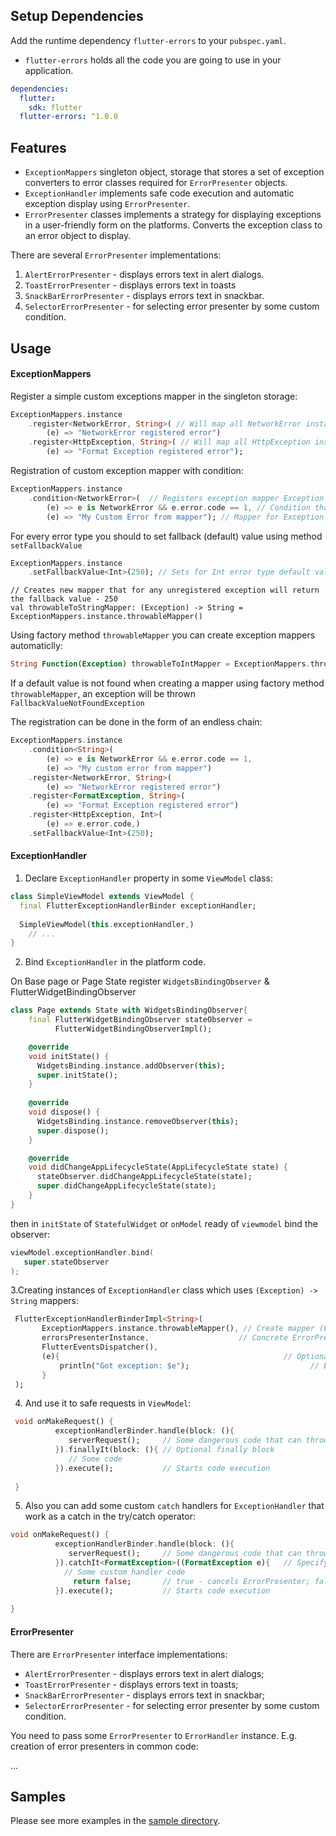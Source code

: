 ## Setup Dependencies

Add the runtime dependency `flutter-errors` to your `pubspec.yaml`.

- `flutter-errors` holds all the code you are going to use in your application.

```yaml
dependencies:
  flutter:
    sdk: flutter
  flutter-errors: ^1.0.0
```
## Features

  - `ExceptionMappers` singleton object, storage that stores a set of exception converters to error classes required for `ErrorPresenter` objects.
  - `ExceptionHandler` implements safe code execution and automatic exception display using `ErrorPresenter`.
  - `ErrorPresenter` classes implements a strategy for displaying exceptions in a user-friendly form on the platforms. Converts the exception class to an error object to display.

There are several `ErrorPresenter` implementations:

   1. `AlertErrorPresenter` - displays errors text in alert dialogs.
   2. `ToastErrorPresenter` - displays errors text in toasts
   3. `SnackBarErrorPresenter` - displays errors text in snackbar.
   4. `SelectorErrorPresenter` - for selecting error presenter by some custom condition.

## Usage

#### ExceptionMappers

Register a simple custom exceptions mapper in the singleton storage:

```dart
ExceptionMappers.instance
    .register<NetworkError, String>( // Will map all NetworkError instances to String
        (e) => "NetworkError registered error")
    .register<HttpException, String>( // Will map all HttpException instances to String
        (e) => "Format Exception registered error");
```

Registration of custom exception mapper with condition:


```dart
ExceptionMappers.instance
    .condition<NetworkError>(  // Registers exception mapper Exception -> String
        (e) => e is NetworkError && e.error.code == 1, // Condition that maps Exception -> Boolean
        (e) => "My Custom Error from mapper"); // Mapper for Exception that matches to the condition
```

For every error type you should to set fallback (default) value using method `setFallbackValue`

```dart
ExceptionMappers.instance
    .setFallbackValue<Int>(250); // Sets for Int error type default value as 250
```

```
// Creates new mapper that for any unregistered exception will return the fallback value - 250
val throwableToStringMapper: (Exception) -> String = ExceptionMappers.instance.throwableMapper()
```

Using factory method `throwableMapper` you can create exception mappers automaticlly:

```dart
String Function(Exception) throwableToIntMapper = ExceptionMappers.throwableMapper();
```

If a default value is not found when creating a mapper using factory method `throwableMapper`, an exception will be thrown `FallbackValueNotFoundException`

The registration can be done in the form of an endless chain:

```dart
ExceptionMappers.instance
    .condition<String>(
        (e) => e is NetworkError && e.error.code == 1,
        (e) => "My custom error from mapper")
    .register<NetworkError, String>(
        (e) => "NetworkError registered error")
    .register<FormatException, String>(
        (e) => "Format Exception registered error")
    .register<HttpException, Int>(
        (e) => e.error.code,)
    .setFallbackValue<Int>(250);
```

#### ExceptionHandler

1. Declare `ExceptionHandler` property in some `ViewModel` class:

```dart
class SimpleViewModel extends ViewModel {
  final FlutterExceptionHandlerBinder exceptionHandler;
  
  SimpleViewModel(this.exceptionHandler,) 
    // ...
}
```

2. Bind `ExceptionHandler` in the platform code.


On Base page or Page State register `WidgetsBindingObserver` & FlutterWidgetBindingObserver
```dart
class Page extends State with WidgetsBindingObserver{
    final FlutterWidgetBindingObserver stateObserver =
          FlutterWidgetBindingObserverImpl();

    @override
    void initState() {
      WidgetsBinding.instance.addObserver(this);
      super.initState();
    }
    
    @override
    void dispose() {
      WidgetsBinding.instance.removeObserver(this);
      super.dispose();
    }

    @override
    void didChangeAppLifecycleState(AppLifecycleState state) {
      stateObserver.didChangeAppLifecycleState(state);
      super.didChangeAppLifecycleState(state);
    }
}

```
then in `initState` of `StatefulWidget` or `onModel` ready of `viewmodel` bind the observer:

```kotlin
viewModel.exceptionHandler.bind(
   super.stateObserver
);
```
3.Creating instances of `ExceptionHandler` class which uses `(Exception) -> String` mappers:

```dart
 FlutterExceptionHandlerBinderImpl<String>(
       ExceptionMappers.instance.throwableMapper(), // Create mapper (Exception) -> String from ExceptionMappers
       errorsPresenterInstance,                    // Concrete ErrorPresenter implementation
       FlutterEventsDispatcher(),
       (e){                                                  // Optional global catcher
           println("Got exception: $e");                           // E.g. here we can log all exceptions that are handled by ExceptionHandler
       }
 );
```
4. And use it to safe requests in `ViewModel`: 

```dart
 void onMakeRequest() {
          exceptionHandlerBinder.handle(block: (){
             serverRequest();     // Some dangerous code that can throw an exception
          }).finallyIt(block: (){ // Optional finally block
             // Some code  
          }).execute();           // Starts code execution 
       
 }
```
   
5. Also you can add some custom `catch` handlers for `ExceptionHandler` that work as a catch in the try/catch operator:

```dart
void onMakeRequest() {
          exceptionHandlerBinder.handle(block: (){
             serverRequest();     // Some dangerous code that can throw an exception
          }).catchIt<FormatException>((FormatException e){   // Specifying exception class
            // Some custom handler code
              return false;       // true - cancels ErrorPresenter; false - allows execution of ErrorsPresenter
          }).execute();           // Starts code execution 
       
}
```

#### ErrorPresenter

There are `ErrorPresenter` interface implementations:
* `AlertErrorPresenter` - displays errors text in alert dialogs;
* `ToastErrorPresenter` - displays errors text in toasts;
* `SnackBarErrorPresenter` - displays errors text in snackbar;
* `SelectorErrorPresenter` - for selecting error presenter by some custom condition.

You need to pass some `ErrorPresenter` to `ErrorHandler` instance. E.g. creation of error presenters
in common code:

...


## Samples
Please see more examples in the [sample directory](https://github.com/faiyyazs/flutter-errors/tree/main/sample).

